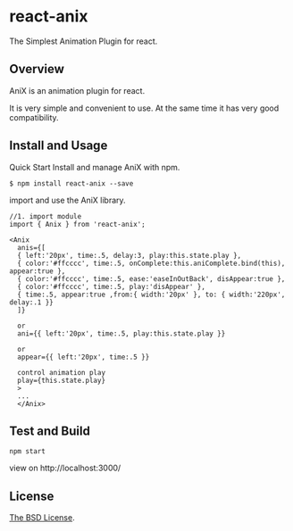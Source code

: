 # react-anix

The Simplest Animation Plugin for react.

## Overview
AniX is an animation plugin for react.   

It is very simple and convenient to use. At the same time it has very good compatibility.   

## Install and Usage
Quick Start
Install and manage AniX with npm.

```
$ npm install react-anix --save
```

import and use the AniX library.

```
//1. import module
import { Anix } from 'react-anix';

<Anix 
  anis={[
  { left:'20px', time:.5, delay:3, play:this.state.play },
  { color:'#ffcccc', time:.5, onComplete:this.aniComplete.bind(this), appear:true },
  { color:'#ffcccc', time:.5, ease:'easeInOutBack', disAppear:true },
  { color:'#ffcccc', time:.5, play:'disAppear' },
  { time:.5, appear:true ,from:{ width:'20px' }, to: { width:'220px', delay:.1 }}
  ]}
	
  or 
  ani={{ left:'20px', time:.5, play:this.state.play }}
  
  or 
  appear={{ left:'20px', time:.5 }}
  
  control animation play
  play={this.state.play}
  >
  ...
  </Anix>
```

## Test and Build

```
npm start
```
view on http://localhost:3000/

## License

[The BSD License](https://opensource.org/licenses/BSD-3-Clause).